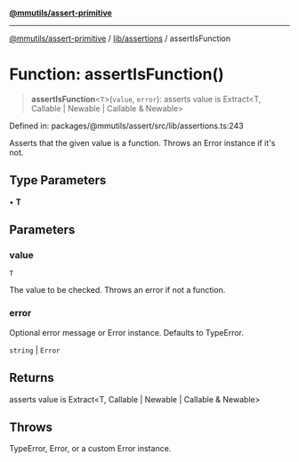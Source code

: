 [**@mmutils/assert-primitive**](../../../README.md)

***

[@mmutils/assert-primitive](../../../modules.md) / [lib/assertions](../README.md) / assertIsFunction

# Function: assertIsFunction()

> **assertIsFunction**\<`T`\>(`value`, `error`): asserts value is Extract\<T, Callable \| Newable \| Callable & Newable\>

Defined in: packages/@mmutils/assert/src/lib/assertions.ts:243

Asserts that the given value is a function. Throws an Error instance if it's
not.

## Type Parameters

• **T**

## Parameters

### value

`T`

The value to be checked. Throws an error if not a function.

### error

Optional error message or Error instance. Defaults to TypeError.

`string` | `Error`

## Returns

asserts value is Extract\<T, Callable \| Newable \| Callable & Newable\>

## Throws

TypeError, Error, or a custom Error instance.
